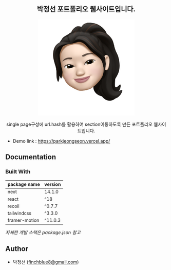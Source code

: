 <div align="center">
<h2>박정선 포트폴리오 웹사이트입니다.</h2>
<img src="/public/assets/logo.png" width="300">
<p>
single page구성에 url.hash를 활용하여 section이동하도록 만든 포트폴리오 웹사이트입니다.
</p>

</div>

- Demo link : https://parkjeongseon.vercel.app/

## Documentation

### Built With

| package name  | version |
| ------------- | ------- |
| next          | 14.1.0  |
| react         | ^18     |
| recoil        | ^0.7.7  |
| tailwindcss   | ^3.3.0  |
| framer-motion | ^11.0.3 |

_자세한 개발 스택은 package.json 참고_

## Author

- 박정선 (finchblue8@gmail.com)
